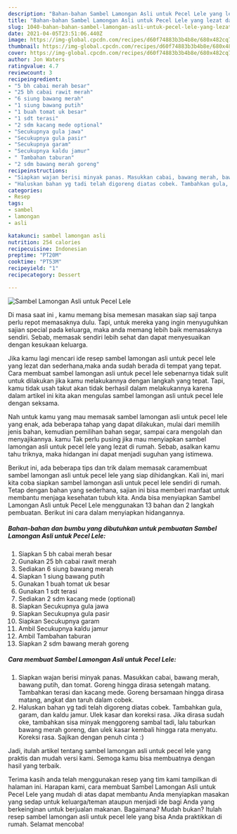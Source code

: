 ```yaml
---
description: "Bahan-bahan Sambel Lamongan Asli untuk Pecel Lele yang lezat dan Mudah Dibuat"
title: "Bahan-bahan Sambel Lamongan Asli untuk Pecel Lele yang lezat dan Mudah Dibuat"
slug: 1040-bahan-bahan-sambel-lamongan-asli-untuk-pecel-lele-yang-lezat-dan-mudah-dibuat
date: 2021-04-05T23:51:06.440Z
image: https://img-global.cpcdn.com/recipes/d60f74883b3b4b8e/680x482cq70/sambel-lamongan-asli-untuk-pecel-lele-foto-resep-utama.jpg
thumbnail: https://img-global.cpcdn.com/recipes/d60f74883b3b4b8e/680x482cq70/sambel-lamongan-asli-untuk-pecel-lele-foto-resep-utama.jpg
cover: https://img-global.cpcdn.com/recipes/d60f74883b3b4b8e/680x482cq70/sambel-lamongan-asli-untuk-pecel-lele-foto-resep-utama.jpg
author: Jon Waters
ratingvalue: 4.7
reviewcount: 3
recipeingredient:
- "5 bh cabai merah besar"
- "25 bh cabai rawit merah"
- "6 siung bawang merah"
- "1 siung bawang putih"
- "1 buah tomat uk besar"
- "1 sdt terasi"
- "2 sdm kacang mede optional"
- "Secukupnya gula jawa"
- "Secukupnya gula pasir"
- "Secukupnya garam"
- "Secukupnya kaldu jamur"
- " Tambahan taburan"
- "2 sdm bawang merah goreng"
recipeinstructions:
- "Siapkan wajan berisi minyak panas. Masukkan cabai, bawang merah, bawang putih, dan tomat. Goreng hingga dirasa setengah matang. Tambahkan terasi dan kacang mede. Goreng bersamaan hingga dirasa matang, angkat dan taruh dalam cobek."
- "Haluskan bahan yg tadi telah digoreng diatas cobek. Tambahkan gula, garam, dan kaldu jamur. Ulek kasar dan koreksi rasa. Jika dirasa sudah oke, tambahkan sisa minyak menggoreng sambal tadi, lalu taburkan bawang merah goreng, dan ulek kasar kembali hingga rata menyatu. Koreksi rasa. Sajikan dengan penuh cinta :)"
categories:
- Resep
tags:
- sambel
- lamongan
- asli

katakunci: sambel lamongan asli 
nutrition: 254 calories
recipecuisine: Indonesian
preptime: "PT20M"
cooktime: "PT53M"
recipeyield: "1"
recipecategory: Dessert

---
```



![Sambel Lamongan Asli untuk Pecel Lele](https://img-global.cpcdn.com/recipes/d60f74883b3b4b8e/680x482cq70/sambel-lamongan-asli-untuk-pecel-lele-foto-resep-utama.jpg)

Di masa  saat ini , kamu memang bisa memesan masakan siap saji tanpa perlu repot memasaknya dulu. Tapi, untuk mereka yang ingin menyuguhkan sajian special pada keluarga, maka anda memang lebih baik memasaknya sendiri. Sebab, memasak sendiri lebih sehat dan dapat menyesuaikan dengan kesukaan keluarga.

Jika kamu lagi mencari ide resep sambel lamongan asli untuk pecel lele yang lezat dan sederhana,maka anda sudah berada di tempat yang tepat. Cara membuat sambel lamongan asli untuk pecel lele  sebenarnya tidak sulit untuk dilakukan jika kamu melakukannya dengan langkah yang tepat. Tapi, kamu tidak usah takut akan tidak berhasil dalam melakukannya 
karena dalam artikel ini kita akan mengulas sambel lamongan asli untuk pecel lele dengan seksama.  



Nah untuk kamu yang mau memasak sambel lamongan asli untuk pecel lele yang enak, ada beberapa tahap yang dapat dilakukan, mulai dari memilih jenis bahan, kemudian pemilihan bahan segar, sampai cara mengolah dan menyajikannya. kamu Tak perlu pusing jika mau menyiapkan sambel lamongan asli untuk pecel lele yang lezat di rumah. Sebab, asalkan kamu  tahu triknya, maka hidangan ini dapat menjadi suguhan yang istimewa.

Berikut ini, ada beberapa tips dan trik dalam memasak caramembuat sambel lamongan asli untuk pecel lele yang siap dihidangkan. Kali ini, mari kita coba siapkan sambel lamongan asli untuk pecel lele sendiri di rumah. Tetap dengan bahan yang sederhana, sajian ini bisa memberi manfaat untuk membantu menjaga kesehatan tubuh kita. Anda bisa menyiapkan Sambel Lamongan Asli untuk Pecel Lele menggunakan 13 bahan dan 2 langkah pembuatan. Berikut ini cara dalam menyiapkan hidangannya.

<!--inarticleads1-->

##### Bahan-bahan dan bumbu yang dibutuhkan untuk pembuatan Sambel Lamongan Asli untuk Pecel Lele:

1. Siapkan 5 bh cabai merah besar
1. Gunakan 25 bh cabai rawit merah
1. Sediakan 6 siung bawang merah
1. Siapkan 1 siung bawang putih
1. Gunakan 1 buah tomat uk besar
1. Gunakan 1 sdt terasi
1. Sediakan 2 sdm kacang mede (optional)
1. Siapkan Secukupnya gula jawa
1. Siapkan Secukupnya gula pasir
1. Siapkan Secukupnya garam
1. Ambil Secukupnya kaldu jamur
1. Ambil  Tambahan taburan
1. Siapkan 2 sdm bawang merah goreng




<!--inarticleads2-->

##### Cara membuat Sambel Lamongan Asli untuk Pecel Lele:

1. Siapkan wajan berisi minyak panas. Masukkan cabai, bawang merah, bawang putih, dan tomat. Goreng hingga dirasa setengah matang. Tambahkan terasi dan kacang mede. Goreng bersamaan hingga dirasa matang, angkat dan taruh dalam cobek.
1. Haluskan bahan yg tadi telah digoreng diatas cobek. Tambahkan gula, garam, dan kaldu jamur. Ulek kasar dan koreksi rasa. Jika dirasa sudah oke, tambahkan sisa minyak menggoreng sambal tadi, lalu taburkan bawang merah goreng, dan ulek kasar kembali hingga rata menyatu. Koreksi rasa. Sajikan dengan penuh cinta :)




Jadi, itulah artikel tentang  sambel lamongan asli untuk pecel lele  yang praktis dan mudah versi kami. Semoga kamu bisa membuatnya dengan hasil yang terbaik. 

Terima kasih anda telah menggunakan resep yang tim kami tampilkan di halaman ini. Harapan kami, cara membuat  Sambel Lamongan Asli untuk Pecel Lele yang mudah di atas dapat membantu Anda menyiapkan masakan yang sedap untuk keluarga/teman ataupun menjadi ide bagi Anda yang berkeinginan untuk berjualan makanan. Bagaimana? Mudah bukan? Itulah resep sambel lamongan asli untuk pecel lele yang bisa Anda praktikkan di rumah. Selamat mencoba!

